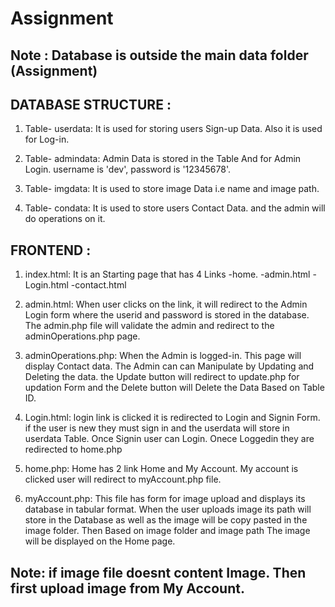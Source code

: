 # Assignment

Note : Database is outside the main data folder (Assignment)
-
DATABASE STRUCTURE : 
-
1. Table- userdata:
   It is used for storing users Sign-up Data.
   Also it is used for Log-in.

2. Table- admindata:
   Admin Data is stored in the Table And for Admin Login.
   username is 'dev', password is '12345678'.

3. Table- imgdata:
   It is used to store image Data i.e name and image path.

4. Table- condata:
   It is used to store users Contact Data.
   and the admin will do operations on it.

FRONTEND :
-
1. index.html:
   It is an Starting page that has 4 Links
   -home.
   -admin.html
   -Login.html
   -contact.html

2. admin.html:
   When user clicks on the link, it will redirect to the Admin Login form
   where the userid and password is stored in the database.
   The admin.php file will validate the admin and redirect to the adminOperations.php page.

3. adminOperations.php:
   When the Admin is logged-in. This page will display Contact data.
   The Admin can can Manipulate by Updating and Deleting the data.
   the Update button will redirect to update.php for updation Form and the Delete button will Delete the Data Based on Table ID.

4. Login.html:
   login link is clicked it is redirected to Login and Signin Form.
   if the user is new they must sign in and the userdata will store in userdata Table.
   Once Signin user can Login. Onece Loggedin they are redirected to home.php

5. home.php:
   Home has 2 link Home and My Account.
   My account is clicked user will redirect to myAccount.php file.

6. myAccount.php:
   This file has form for image upload and displays its database in tabular format.
   When the user uploads image its path will store in the Database as well as the image will be copy pasted
   in the image folder. Then Based on image folder and image path The image will be displayed on the Home page.

Note: if image file doesnt content Image. Then first upload image from My Account.
 -
